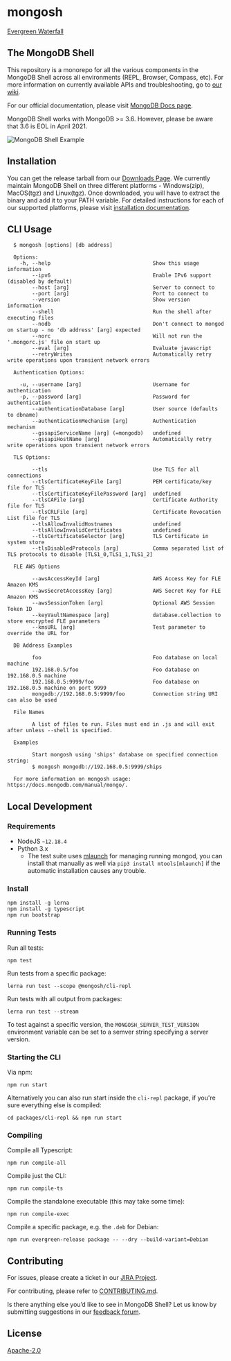 # mongosh

[Evergreen Waterfall](https://evergreen.mongodb.com/waterfall/mongosh)

## The MongoDB Shell

This repository is a monorepo for all the various components in the MongoDB Shell across
all environments (REPL, Browser, Compass, etc). For more information on
currently available APIs and troubleshooting, go to [our wiki](https://github.com/mongodb-js/mongosh/wiki).

For our official documentation, please visit [MongoDB Docs
page](https://docs.mongodb.com/mongodb-shell).

MongoDB Shell works with MongoDB >= 3.6. However, please be aware that 3.6 is
EOL in April 2021.

![MongoDB Shell Example](./mongosh.gif)

## Installation
You can get the release tarball from our [Downloads
Page](https://www.mongodb.com/try/download/shell). We currently maintain MongoDB
Shell on three different platforms - Windows(zip), MacOS(tgz) and Linux(tgz).
Once downloaded, you will have to extract the binary and add it to your PATH
variable. For detailed instructions for each of our supported platforms, please visit
[installation documentation](https://docs.mongodb.com/mongodb-shell/install#mdb-shell-install).

## CLI Usage
```shell
  $ mongosh [options] [db address]

  Options:
    -h, --help                                 Show this usage information
        --ipv6                                 Enable IPv6 support (disabled by default)
        --host [arg]                           Server to connect to
        --port [arg]                           Port to connect to
        --version                              Show version information
        --shell                                Run the shell after executing files
        --nodb                                 Don't connect to mongod on startup - no 'db address' [arg] expected
        --norc                                 Will not run the '.mongorc.js' file on start up
        --eval [arg]                           Evaluate javascript
        --retryWrites                          Automatically retry write operations upon transient network errors

  Authentication Options:

    -u, --username [arg]                       Username for authentication
    -p, --password [arg]                       Password for authentication
        --authenticationDatabase [arg]         User source (defaults to dbname)
        --authenticationMechanism [arg]        Authentication mechanism
        --gssapiServiceName [arg] (=mongodb)   undefined
        --gssapiHostName [arg]                 Automatically retry write operations upon transient network errors

  TLS Options:

        --tls                                  Use TLS for all connections
        --tlsCertificateKeyFile [arg]          PEM certificate/key file for TLS
        --tlsCertificateKeyFilePassword [arg]  undefined
        --tlsCAFile [arg]                      Certificate Authority file for TLS
        --tlsCRLFile [arg]                     Certificate Revocation List file for TLS
        --tlsAllowInvalidHostnames             undefined
        --tlsAllowInvalidCertificates          undefined
        --tlsCertificateSelector [arg]         TLS Certificate in system store
        --tlsDisabledProtocols [arg]           Comma separated list of TLS protocols to disable [TLS1_0,TLS1_1,TLS1_2]

  FLE AWS Options

        --awsAccessKeyId [arg]                 AWS Access Key for FLE Amazon KMS
        --awsSecretAccessKey [arg]             AWS Secret Key for FLE Amazon KMS
        --awsSessionToken [arg]                Optional AWS Session Token ID
        --keyVaultNamespace [arg]              database.collection to store encrypted FLE parameters
        --kmsURL [arg]                         Test parameter to override the URL for

  DB Address Examples

        foo                                    Foo database on local machine
        192.168.0.5/foo                        Foo database on 192.168.0.5 machine
        192.168.0.5:9999/foo                   Foo database on 192.168.0.5 machine on port 9999
        mongodb://192.168.0.5:9999/foo         Connection string URI can also be used

  File Names

        A list of files to run. Files must end in .js and will exit after unless --shell is specified.

  Examples

        Start mongosh using 'ships' database on specified connection string:
        $ mongosh mongodb://192.168.0.5:9999/ships

  For more information on mongosh usage: https://docs.mongodb.com/manual/mongo/.
```

## Local Development

### Requirements

- NodeJS `~12.18.4`
- Python 3.x
  - The test suite uses [mlaunch](http://blog.rueckstiess.com/mtools/mlaunch.html)
    for managing running mongod, you can install that manually as well via
    `pip3 install mtools[mlaunch]` if the automatic installation causes any trouble.

### Install

```shell
npm install -g lerna
npm install -g typescript
npm run bootstrap
```

### Running Tests

Run all tests:

```shell
npm test
```

Run tests from a specific package:

```shell
lerna run test --scope @mongosh/cli-repl
```

Run tests with all output from packages:

```shell
lerna run test --stream
```

To test against a specific version, the `MONGOSH_SERVER_TEST_VERSION`
environment variable can be set to a semver string specifying a server version.

### Starting the CLI

Via npm:

```shell
npm run start
```

Alternatively you can also run start inside the `cli-repl` package, if you're
sure everything else is compiled:

```shell
cd packages/cli-repl && npm run start
```

### Compiling

Compile all Typescript:

```shell
npm run compile-all
```

Compile just the CLI:

```shell
npm run compile-ts
```

Compile the standalone executable (this may take some time):

```shell
npm run compile-exec
```

Compile a specific package, e.g. the `.deb` for Debian:

```shell
npm run evergreen-release package -- --dry --build-variant=Debian
```

## Contributing
For issues, please create a ticket in our 
[JIRA Project](https://jira.mongodb.org/browse/MONGOSH).

For contributing, please refer to [CONTRIBUTING.md](./CONTRIBUTING.md).

Is there anything else you’d like to see in MongoDB Shell? Let us know by
submitting suggestions in our [feedback
forum](https://feedback.mongodb.com/forums/929233-mongodb-shell).

## License
[Apache-2.0](./LICENSE)

